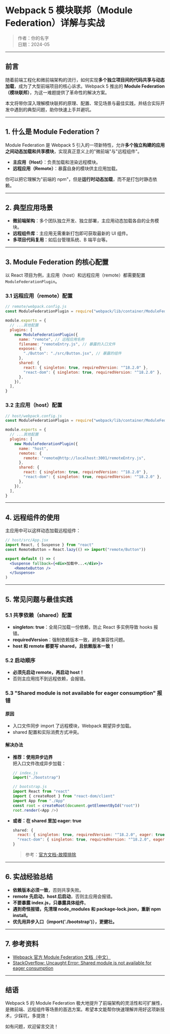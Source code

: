 # Webpack 5 模块联邦（Module Federation）详解与实战

> 作者：你的名字  
> 日期：2024-05

---

## 前言

随着前端工程化和微前端架构的流行，如何实现**多个独立项目间的代码共享与动态加载**，成为了大型前端项目的核心诉求。Webpack 5 推出的 **Module Federation（模块联邦）**，为这一难题提供了革命性的解决方案。

本文将带你深入理解模块联邦的原理、配置、常见场景与最佳实践，并结合实际开发中遇到的典型问题，助你快速上手并避坑。

---

## 1. 什么是 Module Federation？

Module Federation 是 Webpack 5 引入的一项新特性，允许**多个独立构建的应用之间动态加载和共享模块**，实现真正意义上的"微前端"与"远程组件"。

- **主应用（Host）**：负责加载和渲染远程模块。
- **远程应用（Remote）**：暴露自身的模块供主应用加载。

你可以把它理解为"前端的 npm"，但是**运行时动态加载**，而不是打包时静态依赖。

---

## 2. 典型应用场景

- **微前端架构**：多个团队独立开发、独立部署，主应用动态加载各自的业务模块。
- **远程组件库**：主应用无需重新打包即可获取最新的 UI 组件。
- **多项目代码复用**：如后台管理系统、B 端平台等。

---

## 3. Module Federation 的核心配置

以 React 项目为例，主应用（host）和远程应用（remote）都需要配置 `ModuleFederationPlugin`。

### 3.1 远程应用（remote）配置

```js
// remote/webpack.config.js
const ModuleFederationPlugin = require("webpack/lib/container/ModuleFederationPlugin")

module.exports = {
  // ...其他配置
  plugins: [
    new ModuleFederationPlugin({
      name: "remote", // 远程应用名称
      filename: "remoteEntry.js", // 暴露的入口文件
      exposes: {
        "./Button": "./src/Button.jsx", // 暴露的组件
      },
      shared: {
        react: { singleton: true, requiredVersion: "^18.2.0" },
        "react-dom": { singleton: true, requiredVersion: "^18.2.0" },
      },
    }),
  ],
}
```

### 3.2 主应用（host）配置

```js
// host/webpack.config.js
const ModuleFederationPlugin = require("webpack/lib/container/ModuleFederationPlugin")

module.exports = {
  // ...其他配置
  plugins: [
    new ModuleFederationPlugin({
      name: "host",
      remotes: {
        remote: "remote@http://localhost:3001/remoteEntry.js",
      },
      shared: {
        react: { singleton: true, requiredVersion: "^18.2.0" },
        "react-dom": { singleton: true, requiredVersion: "^18.2.0" },
      },
    }),
  ],
}
```

---

## 4. 远程组件的使用

主应用中可以这样动态加载远程组件：

```jsx
// host/src/App.jsx
import React, { Suspense } from "react"
const RemoteButton = React.lazy(() => import("remote/Button"))

export default () => (
  <Suspense fallback={<div>加载中...</div>}>
    <RemoteButton />
  </Suspense>
)
```

---

## 5. 常见问题与最佳实践

### 5.1 共享依赖（shared）配置

- **singleton: true**：全局只加载一份依赖，防止 React 多实例导致 hooks 报错。
- **requiredVersion**：强制依赖版本一致，避免兼容性问题。
- **host 和 remote 都要写 shared，且依赖版本一致！**

### 5.2 启动顺序

- **必须先启动 remote，再启动 host！**
- 否则主应用找不到远程依赖，会报错。

### 5.3 "Shared module is not available for eager consumption" 报错

#### 原因

- 入口文件同步 import 了远程模块，Webpack 期望异步加载。
- shared 配置和实际消费方式冲突。

#### 解决办法

- **推荐：使用异步边界**  
  把入口文件改成异步加载：

  ```js
  // index.js
  import("./bootstrap")
  ```

  ```js
  // bootstrap.js
  import React from "react"
  import { createRoot } from "react-dom/client"
  import App from "./App"
  const root = createRoot(document.getElementById("root"))
  root.render(<App />)
  ```

- **或者：在 shared 里加 eager: true**

  ```js
  shared: {
    react: { singleton: true, requiredVersion: "^18.2.0", eager: true },
    "react-dom": { singleton: true, requiredVersion: "^18.2.0", eager: true }
  }
  ```

  > 参考：[官方文档-故障排除](https://webpack.docschina.org/concepts/module-federation/#%E6%95%85%E9%9A%9C%E6%8E%92%E9%99%A4)

---

## 6. 实战经验总结

- **依赖版本必须一致**，否则共享失败。
- **remote 先启动，host 后启动**，否则主应用会报错。
- **不要暴露 index.js，只暴露具体组件**。
- **遇到奇怪报错，先清理 node_modules 和 package-lock.json，重新 npm install。**
- **优先用异步入口（import('./bootstrap')），更健壮。**

---

## 7. 参考资料

- [Webpack 官方 Module Federation 文档（中文）](https://webpack.docschina.org/concepts/module-federation/)
- [StackOverflow: Uncaught Error: Shared module is not available for eager consumption](https://stackoverflow.com/questions/72273886/react-module-federation-uncaught-error-shared-module-is-not-available-for-eag)

---

## 结语

Webpack 5 的 Module Federation 极大地提升了前端架构的灵活性和可扩展性，是微前端、远程组件等场景的首选方案。希望本文能帮你快速理解并用好这项新技术，少踩坑，多提效！

如有问题，欢迎留言交流！
